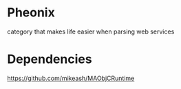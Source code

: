 Pheonix
=======

category that makes life easier when parsing web services

Dependencies
============

https://github.com/mikeash/MAObjCRuntime